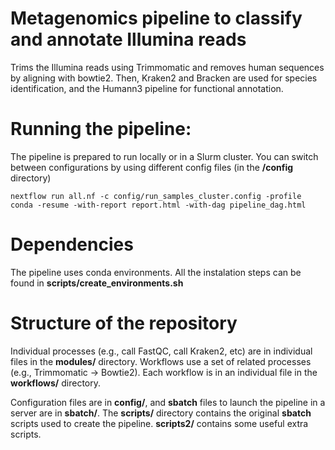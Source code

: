# Metagenomics pipeline to classify and annotate Illumina reads

Trims the Illumina reads using Trimmomatic and removes human sequences by aligning with bowtie2. Then, Kraken2 and Bracken are used for species identification, and the Humann3 pipeline for functional annotation. 

# Running the pipeline:

The pipeline is prepared to run locally or in a Slurm cluster. You can switch between configurations by using different config files (in the **/config** directory)

```
nextflow run all.nf -c config/run_samples_cluster.config -profile conda -resume -with-report report.html -with-dag pipeline_dag.html
```

# Dependencies

The pipeline uses conda environments. All the instalation steps can be found in **scripts/create_environments.sh**

# Structure of the repository

Individual processes (e.g., call FastQC, call Kraken2, etc) are in individual files in the **modules/** directory.
Workflows use a set of related processes (e.g., Trimmomatic -> Bowtie2). Each workflow is in an individual file in the **workflows/** directory.

Configuration files are in **config/**, and **sbatch** files to launch the pipeline in a server are in **sbatch/**. The **scripts/** directory contains the original **sbatch** scripts used to create the pipeline. **scripts2/** contains some useful extra scripts. 
